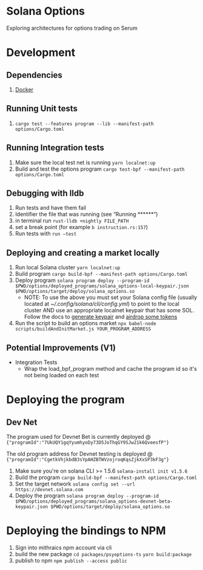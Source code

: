 # Solana Options

Exploring architectures for options trading on Serum

# Development

## Dependencies
1. [Docker](https://docs.docker.com/get-docker/)

## Running Unit tests
1. `cargo test --features program --lib --manifest-path options/Cargo.toml`

## Running Integration tests
1. Make sure the local test net is running `yarn localnet:up`
2. Build and test the options program `cargo test-bpf --manifest-path options/Cargo.toml`

## Debugging with lldb
1. Run tests and have them fail
2. Identifier the file that was running (see “Running ******”)
3. in terminal run `rust-lldb +nightly FILE_PATH`
4. set a break point (for example `b instruction.rs:157`)
5. Run tests with `run —test`

## Deploying and creating a market locally
1. Run local Solana cluster `yarn localnet:up`
2. Build program `cargo build-bpf --manifest-path options/Cargo.toml`
3. Deploy program `solana program deploy --program-id $PWD/options/deployed_programs/solana_options-local-keypair.json $PWD/options/target/deploy/solana_options.so`
    * NOTE: To use the above you must set your Solana config file (usually located at _~/.config/solana/cli/config.yml_) to point to the local cluster AND use an appropriate localnet keypair that has some SOL. Follow the docs to [generate keypair](https://docs.solana.com/wallet-guide/file-system-wallet#generate-a-file-system-wallet-keypair) and [airdrop some tokens](https://docs.solana.com/cli/transfer-tokens#airdrop-some-tokens-to-get-started)
4. Run the script to build an options market `npx babel-node scripts/buildAndInitMarket.js YOUR_PROGRAM_ADDRESS`


## Potential Improvements (V1)
* Integration Tests
    * Wrap the load_bpf_program method and cache the program id so it's not being loaded on each test

# Deploying the program

## Dev Net
The program used for Devnet Bet is currently deployed @ `{"programId":"7UkUQY1gqYyumhyoDy73D5JoThqGY9SJw21k6QveesfP"}`

The old program address for Devnet testing is deployed @ `{"programId":"CgetkVhjkbdB3sYpAHZBTWVzojroqKqsZjkXxSP3kF3g"}`

1. Make sure you're on solana CLI >= 1.5.6 `solana-install init v1.5.6`
2. Build the program `cargo build-bpf --manifest-path options/Cargo.toml`
3. Set the target network `solana config set --url https://devnet.solana.com`
4. Deploy the program `solana program deploy --program-id $PWD/options/deployed_programs/solana_options-devnet-beta-keypair.json $PWD/options/target/deploy/solana_options.so`

# Deploying the bindings to NPM
1. Sign into mithraics npm account via cli
2. build the new package `cd packages/psyoptions-ts` `yarn build:package`
3. publish to npm `npm publish --access public`
